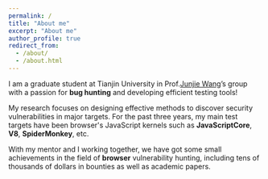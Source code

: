 ```yaml
---
permalink: /
title: "About me"
excerpt: "About me"
author_profile: true
redirect_from: 
  - /about/
  - /about.html
---
```

I am a graduate student at Tianjin University in Prof.[Junjie Wang](https://zhunki.github.io/index.html)’s group with a passion for **bug hunting** and developing efficient testing tools!

My research focuses on designing effective methods to discover security vulnerabilities in major targets. For the past three years, my main test targets have been browser's JavaScript kernels such as **JavaScriptCore**, **V8**, **SpiderMonkey**, etc.

With my mentor and I working together, we have got some small achievements in the field of **browser** vulnerability hunting, including tens of thousands of dollars in bounties as well as academic papers.
